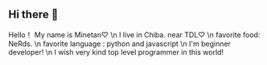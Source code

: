 ## Hi there 👋

<!--
**minetan1229/minetan1229**  is a ✨ _special_ ✨ repository because its `README.md` (this file) appears on your GitHub profile.

Here are some ideas to get you started:

- 🌱 I’m currently learning ... tapescript
-->

Hello！
My name is Minetan♡ \n
I live in Chiba. near TDL♡ \n
favorite food: NeRds. \n
favorite language : python and javascript \n
I'm beginner developer! \n
I wish very kind top level programmer in this world!
